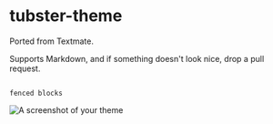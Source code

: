 # tubster-theme

Ported from Textmate.

Supports Markdown, and if something doesn't look nice, drop a pull request.

```

fenced blocks

```

![A screenshot of your theme](https://f.cloud.github.com/assets/69169/2289498/4c3cb0ec-a009-11e3-8dbd-077ee11741e5.gif)
